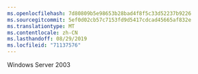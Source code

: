 ```yaml
---
ms.openlocfilehash: 7d80809b5e98653b28bad4f8f5c33d52237b9226
ms.sourcegitcommit: 5ef0d02cb57c7153fd9d5417cdcad45665af832e
ms.translationtype: MT
ms.contentlocale: zh-CN
ms.lasthandoff: 08/29/2019
ms.locfileid: "71137576"
---
```

Windows Server 2003